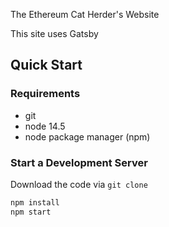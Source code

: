 The Ethereum Cat Herder's Website

This site uses Gatsby

## Quick Start
### Requirements
- git
- node 14.5
- node package manager (npm)
### Start a Development Server
Download the code via ```git clone```
```bash
npm install
npm start
```
